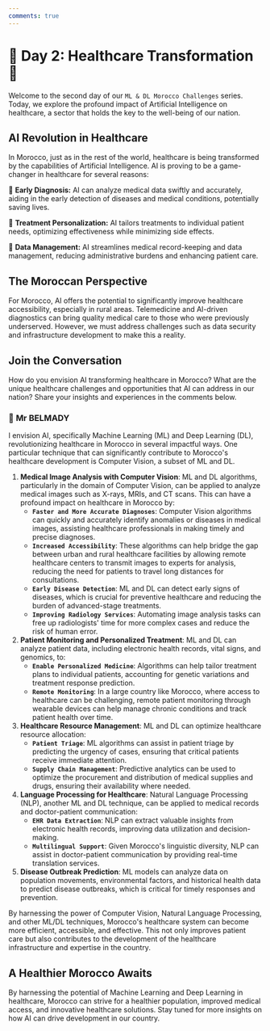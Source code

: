 ```yaml
---
comments: true
---
```


# **🏥 Day 2: Healthcare Transformation 🏥**
Welcome to the second day of our ``ML & DL Morocco Challenges`` series. Today, we explore the profound impact of Artificial Intelligence on healthcare, a sector that holds the key to the well-being of our nation.

## **AI Revolution in Healthcare**

In Morocco, just as in the rest of the world, healthcare is being transformed by the capabilities of Artificial Intelligence. AI is proving to be a game-changer in healthcare for several reasons:

🔹 **Early Diagnosis:** AI can analyze medical data swiftly and accurately, aiding in the early detection of diseases and medical conditions, potentially saving lives.

🔹 **Treatment Personalization:** AI tailors treatments to individual patient needs, optimizing effectiveness while minimizing side effects.

🔹 **Data Management:** AI streamlines medical record-keeping and data management, reducing administrative burdens and enhancing patient care.

## **The Moroccan Perspective**

For Morocco, AI offers the potential to significantly improve healthcare accessibility, especially in rural areas. Telemedicine and AI-driven diagnostics can bring quality medical care to those who were previously underserved. However, we must address challenges such as data security and infrastructure development to make this a reality.

<!-- 🚀 **[Explore How AI is Transforming Healthcare in Morocco](https://thinkable-expert-c75.notion.site/Day-2-Healthcare-Transformation-99ba4177adad43b38be580e555889e2d?pvs=4)** 🚀 -->

## **Join the Conversation**

How do you envision AI transforming healthcare in Morocco? What are the unique healthcare challenges and opportunities that AI can address in our nation? Share your insights and experiences in the comments below.

### 🧠 **Mr BELMADY**

I envision AI, specifically Machine Learning (ML) and Deep Learning (DL), revolutionizing healthcare in Morocco in several impactful ways. One particular technique that can significantly contribute to Morocco's healthcare development is Computer Vision, a subset of ML and DL.

1. **Medical Image Analysis with Computer Vision**: ML and DL algorithms, particularly in the domain of Computer Vision, can be applied to analyze medical images such as X-rays, MRIs, and CT scans. This can have a profound impact on healthcare in Morocco by:
    - **``Faster and More Accurate Diagnoses``**: Computer Vision algorithms can quickly and accurately identify anomalies or diseases in medical images, assisting healthcare professionals in making timely and precise diagnoses.
    - **``Increased Accessibility``**: These algorithms can help bridge the gap between urban and rural healthcare facilities by allowing remote healthcare centers to transmit images to experts for analysis, reducing the need for patients to travel long distances for consultations.
    - **``Early Disease Detection``**: ML and DL can detect early signs of diseases, which is crucial for preventive healthcare and reducing the burden of advanced-stage treatments.
    - **``Improving Radiology Services``**: Automating image analysis tasks can free up radiologists' time for more complex cases and reduce the risk of human error.
2. **Patient Monitoring and Personalized Treatment**: ML and DL can analyze patient data, including electronic health records, vital signs, and genomics, to:
    - **``Enable Personalized Medicine``**: Algorithms can help tailor treatment plans to individual patients, accounting for genetic variations and treatment response prediction.
    - **``Remote Monitoring``**: In a large country like Morocco, where access to healthcare can be challenging, remote patient monitoring through wearable devices can help manage chronic conditions and track patient health over time.
3. **Healthcare Resource Management**: ML and DL can optimize healthcare resource allocation:
    - **``Patient Triage``**: ML algorithms can assist in patient triage by predicting the urgency of cases, ensuring that critical patients receive immediate attention.
    - **``Supply Chain Management``**: Predictive analytics can be used to optimize the procurement and distribution of medical supplies and drugs, ensuring their availability where needed.
4. **Language Processing for Healthcare**: Natural Language Processing (NLP), another ML and DL technique, can be applied to medical records and doctor-patient communication:
    - **``EHR Data Extraction``**: NLP can extract valuable insights from electronic health records, improving data utilization and decision-making.
    - **``Multilingual Support``**: Given Morocco's linguistic diversity, NLP can assist in doctor-patient communication by providing real-time translation services.
5. **Disease Outbreak Prediction**: ML models can analyze data on population movements, environmental factors, and historical health data to predict disease outbreaks, which is critical for timely responses and prevention.

By harnessing the power of Computer Vision, Natural Language Processing, and other ML/DL techniques, Morocco's healthcare system can become more efficient, accessible, and effective. This not only improves patient care but also contributes to the development of the healthcare infrastructure and expertise in the country.

## **A Healthier Morocco Awaits**

By harnessing the potential of Machine Learning and Deep Learning in healthcare, Morocco can strive for a healthier population, improved medical access, and innovative healthcare solutions. Stay tuned for more insights on how AI can drive development in our country.

